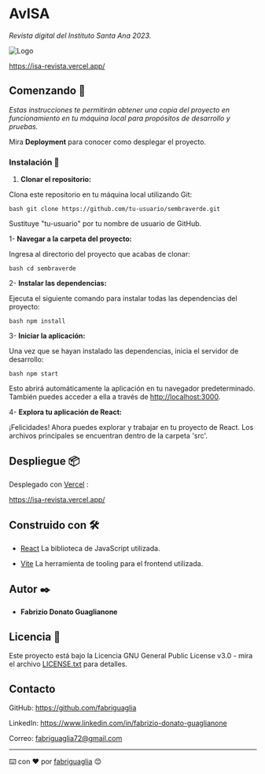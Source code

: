 # AvISA

_Revista digital del Instituto Santa Ana 2023._

![Logo](/public/favicon.ico)

https://isa-revista.vercel.app/

## Comenzando 🚀

_Estas instrucciones te permitirán obtener una copia del proyecto en funcionamiento en tu máquina local para propósitos de desarrollo y pruebas._

Mira **Deployment** para conocer como desplegar el proyecto.

### Instalación 🔧

1. **Clonar el repositorio:**

Clona este repositorio en tu máquina local utilizando Git:

```bash git clone https://github.com/tu-usuario/sembraverde.git```

Sustituye "tu-usuario" por tu nombre de usuario de GitHub.

1- **Navegar a la carpeta del proyecto:**

Ingresa al directorio del proyecto que acabas de clonar:

```bash cd sembraverde```

2- **Instalar las dependencias:**

Ejecuta el siguiente comando para instalar todas las dependencias del proyecto:

```bash npm install```

3- **Iniciar la aplicación:**

Una vez que se hayan instalado las dependencias, inicia el servidor de desarrollo:

```bash npm start```

Esto abrirá automáticamente la aplicación en tu navegador predeterminado. También puedes acceder a ella a través de <http://localhost:3000>.

4- **Explora tu aplicación de React:**

¡Felicidades! Ahora puedes explorar y trabajar en tu proyecto de React. Los archivos principales se encuentran dentro de la carpeta 'src'.

## Despliegue 📦

Desplegado con [Vercel](https://www.vercel.com/) :

https://isa-revista.vercel.app/

## Construido con 🛠️

* [React](https://es.react.dev/) La biblioteca de JavaScript utilizada.

* [Vite](https://vitejs.dev/) La herramienta de tooling para el frontend utilizada.

## Autor ✒️

* **Fabrizio Donato Guaglianone**

## Licencia 📄

Este proyecto está bajo la Licencia GNU General Public License v3.0 - mira el archivo [LICENSE.txt](LICENSE.txt) para detalles.

## Contacto

GitHub: <https://github.com/fabriguaglia>

LinkedIn: <https://www.linkedin.com/in/fabrizio-donato-guaglianone>

Correo: <fabriguaglia72@gmail.com>

---
⌨️ con ❤️ por [fabriguaglia](https://github.com/fabriguaglia) 😊